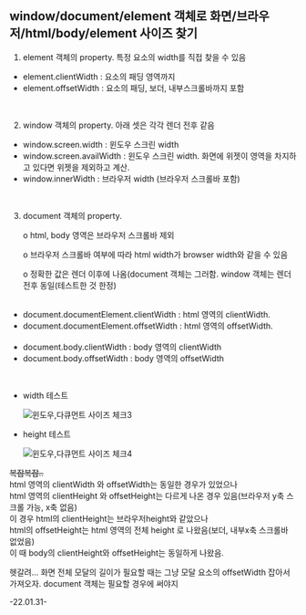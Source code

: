 ## window/document/element 객체로 화면/브라우저/html/body/element 사이즈 찾기
1. element 객체의 property. 특정 요소의 width를 직접 찾을 수 있음
- element.clientWidth : 요소의 패딩 영역까지
- element.offsetWidth : 요소의 패딩, 보더, 내부스크롤바까지 포함
<br>

2. window 객체의 property. 아래 셋은 각각 렌더 전후 같음
- window.screen.width : 윈도우 스크린 width
- window.screen.availWidth : 윈도우 스크린 width. 화면에 위젯이 영역을 차지하고 있다면 위젯을 제외하고 계산.
- window.innerWidth : 브라우저 width (브라우저 스크롤바 포함)
<br>

3. document 객체의 property.

	o html, body 영역은 브라우저 스크롤바 제외

	o 브라우저 스크롤바 여부에 따라 html width가 browser width와 같을 수 있음

	o 정확한 값은 렌더 이후에 나옴(document 객체는 그러함. window 객체는 렌더 전후 동일(테스트한 것 한정)
<br><br>

- document.documentElement.clientWidth
: html 영역의 clientWidth. 
- document.documentElement.offsetWidth
: html 영역의 offsetWidth. 
  <br><br>
- document.body.clientWidth
: body 영역의 clientWidth
- document.body.offsetWidth
: body 영역의 offsetWidth
<br>

- width 테스트
 
	![윈도우,다큐먼트 사이즈 체크3](https://user-images.githubusercontent.com/60069112/151740819-c2f6a7a1-76bf-4b83-bda1-ba41fca7b103.png)


- height 테스트

	![윈도우,다큐먼트 사이즈 체크4](https://user-images.githubusercontent.com/60069112/151740520-d0647649-e0c0-4fd7-9836-4bc85256ef32.png)

~~복잡복잡..~~<br>
html 영역의 clientWidth 와 offsetWidth는 동일한 경우가 있었으나 <br>
  html 영역의 clientHeight 와 offsetHeight는 다르게 나온 경우 있음(브라우저 y축 스크롤 가능, x축 없음)<br>
     이 경우 html의 clientHeight는 브라우저height와 같았으나<br>
               html의 offsetHeight는 html 영역의 전체 height 로 나왔음(보더, 내부x축 스크롤바 없었음)<br>
              이 때 body의 clientHeight와 offsetHeight는 동일하게 나왔음.<br>


헷갈려... 
화면 전체 모달의 길이가 필요할 때는 그냥 모달 요소의 offsetWidth 잡아서 가져오자. document 객체는 필요할 경우에 써야지

-22.01.31-
